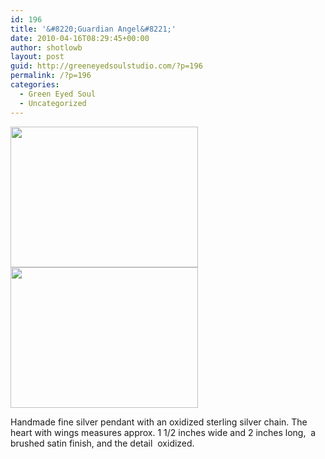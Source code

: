 ```yaml
---
id: 196
title: '&#8220;Guardian Angel&#8221;'
date: 2010-04-16T08:29:45+00:00
author: shotlowb
layout: post
guid: http://greeneyedsoulstudio.com/?p=196
permalink: /?p=196
categories:
  - Green Eyed Soul
  - Uncategorized
---
```

<a rel="attachment wp-att-194" href="http://localhost:4567/wp-content/uploads/2010/04/elizapagecollection-0101.jpg"><img class="alignnone size-medium wp-image-194" title="elizapagecollection 010" src="http://localhost:4567/wp-content/uploads/2010/04/elizapagecollection-0101-300x225.jpg" alt="" width="300" height="225" /></a><a rel="attachment wp-att-195" href="http://greeneyedsoulstudio.com/wp-content/uploads/2010/04/elizapagecollection-0111.jpg"><img class="alignnone size-medium wp-image-195" title="elizapagecollection 011" src="http://greeneyedsoulstudio.com/wp-content/uploads/2010/04/elizapagecollection-0111-300x225.jpg" alt="" width="300" height="225" /></a>

Handmade fine silver pendant with an oxidized sterling silver chain. The heart with wings measures approx. 1 1/2 inches wide and 2 inches long,  a brushed satin finish, and the detail  oxidized.